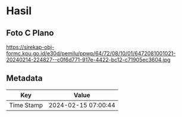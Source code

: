 # Hasil

## Foto C Plano

https://sirekap-obj-formc.kpu.go.id/e30d/pemilu/ppwp/64/72/08/10/01/6472081001021-20240214-224827--c0f6d771-917e-4422-bc12-c71905ec3604.jpg


## Metadata

| Key        | Value               |
| ---------- | ------------------- |
| Time Stamp | 2024-02-15 07:00:44 |




